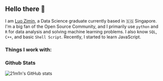 ## Hello there 👋

<!--
**21m1n/21m1n** is a ✨ _special_ ✨ repository because its `README.md` (this file) appears on your GitHub profile.

Here are some ideas to get you started:

- 🔭 I’m currently working on ...
- 🌱 I’m currently learning ...
- 👯 I’m looking to collaborate on ...
- 🤔 I’m looking for help with ...
- 💬 Ask me about ...
- 📫 How to reach me: ...
- 😄 Pronouns: ...
- ⚡ Fun fact: ...
-->

I am [Luo Zimin](https://21m1n.github.io/), a Data Science graduate currently based in 🇸🇬 Singapore. I'm a big fan of the Open Source Community, and I primarily use `python` and `R` for data analysis and solving machine learning problems. I also know `SQL`, `C++`, and basic `Shell Script`. Recently, I started to learn JavaScript.

### Things I work with:


### Github Stats

![21m1n's GitHub stats](https://github-readme-stats.vercel.app/api?username=21m1n&count_private=true&show_icons=true)
